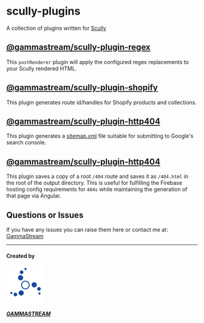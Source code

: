 # scully-plugins

A collection of plugins written for [Scully](http://scully.io/)

## [@gammastream/scully-plugin-regex](https://github.com/gammastream/scully-plugins/tree/master/projects/scully-plugin-regex)

This `postRenderer` plugin will apply the configured regex replacements to your Scully rendered HTML.

## [@gammastream/scully-plugin-shopify](https://github.com/gammastream/scully-plugins/tree/master/projects/scully-plugin-shopify)

This plugin generates route id/handles for Shopify products and collections.

## [@gammastream/scully-plugin-http404](https://github.com/gammastream/scully-plugins/tree/master/projects/scully-plugin-http404)

This plugin generates a [sitemap.xml](https://www.sitemaps.org/protocol.html) file suitable for submitting to Google's search console.

## [@gammastream/scully-plugin-http404](https://github.com/gammastream/scully-plugins/tree/master/projects/scully-plugin-http404)

This plugin saves a copy of a root `/404` route and saves it as `/404.html` in the root of the output directory.  This is useful for fulfilling the Firebase hosting config requirements for `404s` while maintaining the generation of that page via Angular.

## Questions or Issues

If you have any issues you can raise them here or contact me at: [GammaStream](https://gamma.stream)

----

#### Created by

![logo GammaStream](assets/gammastream-logo-100x100.png)

[**_GAMMASTREAM_**][gammastream]



[gammastream]: http://www.gammastream.com